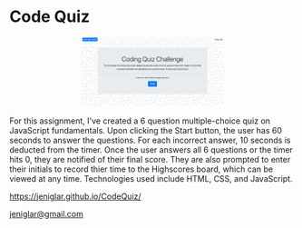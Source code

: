 # Code Quiz

<p align="center">
<img width ="50%" src="Assets/quiz.png" alt="Grayscale Coding Quiz Home">
</>


For this assignment, I've created a 6 question multiple-choice quiz on JavaScript fundamentals. Upon clicking the Start button, the user has 60 seconds to answer the questions. For each incorrect answer, 10 seconds is deducted from the timer. Once the user answers all 6 questions or the timer hits 0, they are notified of their final score. They are also prompted to enter their initials to record thier time to the Highscores board, which can be viewed at any time. Technologies used include HTML, CSS, and JavaScript. 


https://jeniglar.github.io/CodeQuiz/

jeniglar@gmail.com
